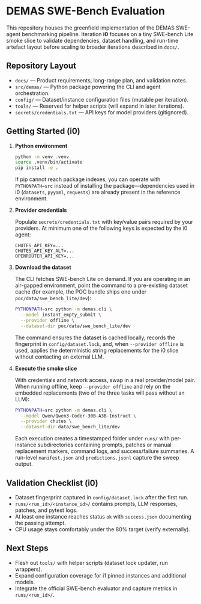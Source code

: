# DEMAS SWE-Bench Evaluation

This repository houses the greenfield implementation of the DEMAS SWE-agent
benchmarking pipeline. Iteration **i0** focuses on a tiny SWE-bench Lite smoke
slice to validate dependencies, dataset handling, and run-time artefact layout
before scaling to broader iterations described in `docs/`.

## Repository Layout

- `docs/` — Product requirements, long-range plan, and validation notes.
- `src/demas/` — Python package powering the CLI and agent orchestration.
- `config/` — Dataset/instance configuration files (mutable per iteration).
- `tools/` — Reserved for helper scripts (will expand in later iterations).
- `secrets/credentials.txt` — API keys for model providers (gitignored).

## Getting Started (i0)

1. **Python environment**

   ```bash
   python -m venv .venv
   source .venv/bin/activate
   pip install -e .
   ```

   If pip cannot reach package indexes, you can operate with
   `PYTHONPATH=src` instead of installing the package—dependencies used in i0
   (`datasets`, `pyyaml`, `requests`) are already present in the reference
   environment.

2. **Provider credentials**

   Populate `secrets/credentials.txt` with key/value pairs required by your
   providers. At minimum one of the following keys is expected by the i0 agent:

   ```
   CHUTES_API_KEY=...
   CHUTES_API_KEY_ALT=...
   OPENROUTER_API_KEY=...
   ```

3. **Download the dataset**

   The CLI fetches SWE-bench Lite on demand. If you are operating in an
   air-gapped environment, point the command to a pre-existing dataset cache
   (for example, the POC bundle ships one under `poc/data/swe_bench_lite/dev`):

   ```bash
   PYTHONPATH=src python -m demas.cli \
     --model instant_empty_submit \
     --provider offline \
     --dataset-dir poc/data/swe_bench_lite/dev
   ```

   The command ensures the dataset is cached locally, records the fingerprint in
   `config/dataset.lock`, and, when `--provider offline` is used, applies the
   deterministic string replacements for the i0 slice without contacting an
   external LLM.

4. **Execute the smoke slice**

   With credentials and network access, swap in a real provider/model pair.
   When running offline, keep `--provider offline` and rely on the embedded
   replacements (two of the three tasks will pass without an LLM):

   ```bash
   PYTHONPATH=src python -m demas.cli \
     --model Qwen/Qwen3-Coder-30B-A3B-Instruct \
     --provider chutes \
     --dataset-dir data/swe_bench_lite/dev
   ```

   Each execution creates a timestamped folder under `runs/` with per-instance
   subdirectories containing prompts, patches or manual replacement markers,
   command logs, and success/failure summaries. A run-level `manifest.json` and
   `predictions.jsonl` capture the sweep output.

## Validation Checklist (i0)

- Dataset fingerprint captured in `config/dataset.lock` after the first run.
- `runs/<run_id>/<instance_id>/` contains prompts, LLM responses, patches, and
  pytest logs.
- At least one instance reaches status `ok` with `success.json` documenting the
  passing attempt.
- CPU usage stays comfortably under the 80% target (verify externally).

## Next Steps

- Flesh out `tools/` with helper scripts (dataset lock updater, run wrappers).
- Expand configuration coverage for i1 pinned instances and additional models.
- Integrate the official SWE-bench evaluator and capture metrics in
  `runs/<run_id>/`.
